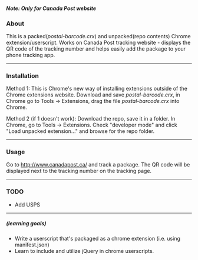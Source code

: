 #### *Note: Only for Canada Post website*

### About

This is a packed(*postal-barcode.crx*) and unpacked(repo contents) Chrome extension/userscript. 
Works on Canada Post tracking website - displays the QR code of the tracking number 
and helps easily add the package to your phone tracking app.

------------

### Installation

Method 1:
This is Chrome's new way of installing extensions outside of the
Chrome extensions website. Download and save *postal-barcode.crx*, in Chrome go to Tools -> Extensions, drag the file *postal-barcode.crx* into Chrome.

Method 2 (if 1 doesn't work):
Download the repo, save it in a folder. In Chrome, go to Tools -> Extensions. 
Check "developer mode" and click "Load unpacked extension..." 
and browse for the repo folder.

------------

### Usage

Go to http://www.canadapost.ca/ and track a package.
The QR code will be displayed next to the tracking number on the tracking page.

------------

### TODO

* Add USPS

------------

##### (learning goals)

* Write a userscript that's packaged as a chrome extension (i.e. using manifest.json)
* Learn to include and utilize jQuery in chrome userscripts.

